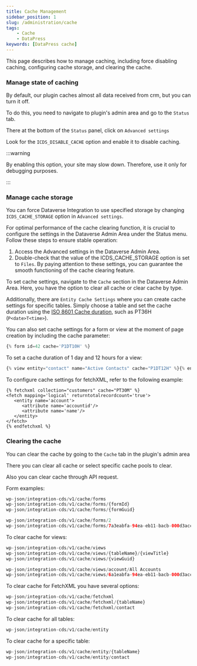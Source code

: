 ```yaml
---
title: Cache Management
sidebar_position: 1
slug: /administration/cache
tags:
    - Cache
    - DataPress
keywords: [DataPress cache]    
---
```


<p class="lead">This page describes how to manage caching, including force disabling caching, configuring cache storage, and clearing the cache.</p>

### Manage state of caching
By default, our plugin caches almost all data received from crm, but you can turn it off.

To do this, you need to navigate to plugin's admin area and go to the `Status` tab.

There at the bottom of the `Status` panel, click on `Advanced settings`

Look for the `ICDS_DISABLE_CACHE` option and enable it to disable caching.

:::warning

By enabling this option, your site may slow down. Therefore, use it only for debugging purposes.

:::

### Manage cache storage
You can force Dataverse Integration to use specified storage by changing `ICDS_CACHE_STORAGE` option in `Advanced settings`.

For optimal performance of the cache clearing function, it is crucial to configure the settings in the Dataverse Admin Area under the Status menu. Follow these steps to ensure stable operation:
1. Access the Advanced settings in the Dataverse Admin Area.
2. Double-check that the value of the ICDS_CACHE_STORAGE option is set to `Files`.
By paying attention to these settings, you can guarantee the smooth functioning of the cache clearing feature.

To set cache settings, navigate to the `Cache` section in the Dataverse Admin Area. Here, you have the option to clear all cache or clear cache by type.

Additionally, there are `Entity Cache Settings` where you can create cache settings for specific tables. Simply choose a table and set the cache duration using the [ISO 8601 Cache duration](https://en.wikipedia.org/wiki/ISO_8601#Durations), such as PT36H (`P<date>T<time>`).

You can also set cache settings for a form or view at the moment of page creation by including the cache parameter:

```php
{% form id=42 cache='P1DT10H' %}
```
   
To set a cache duration of 1 day and 12 hours for a view:

```php
{% view entity="contact" name="Active Contacts" cache="P1DT12H" %}{% endview %}
```

To configure cache settings for fetchXML, refer to the following example:

```
{% fetchxml collection="customers" cache="PT30M" %}
<fetch mapping='logical' returntotalrecordcount='true'>  
   <entity name='account'>
      <attribute name='accountid'/>
      <attribute name='name'/>
   </entity>
</fetch>
{% endfetchxml %}
```

### Clearing the cache

You can clear the cache by going to the `Cache` tab in the plugin's admin area

There you can clear all cache or select specific cache pools to clear.

Also you can clear cache through API request.

Form examples:

```php
wp-json/integration-cds/v1/cache/forms
wp-json/integration-cds/v1/cache/forms/{formId}
wp-json/integration-cds/v1/cache/forms/{formGuid}
```

```php
wp-json/integration-cds/v1/cache/forms/2
wp-json/integration-cds/v1/cache/forms/7a3eabfa-94ea-eb11-bacb-000d3acc54f0
```

To clear cache for views:

```php
wp-json/integration-cds/v1/cache/views
wp-json/integration-cds/v1/cache/views/{tableName}/{viewTitle}
wp-json/integration-cds/v1/cache/views/{viewGuid}
```

```php
wp-json/integration-cds/v1/cache/views/account/All Accounts
wp-json/integration-cds/v1/cache/views/6a1eabfa-94ea-eb11-bacb-000d3acc54f0
```

To clear cache for FetchXML you have several options:

```php
wp-json/integration-cds/v1/cache/fetchxml
wp-json/integration-cds/v1/cache/fetchxml/{tableName}
wp-json/integration-cds/v1/cache/fetchxml/contact
```

To clear cache for all tables:

```php
wp-json/integration-cds/v1/cache/entity
```

To clear cache for a specific table:

```php
wp-json/integration-cds/v1/cache/entity/{tableName}
wp-json/integration-cds/v1/cache/entity/contact
```
